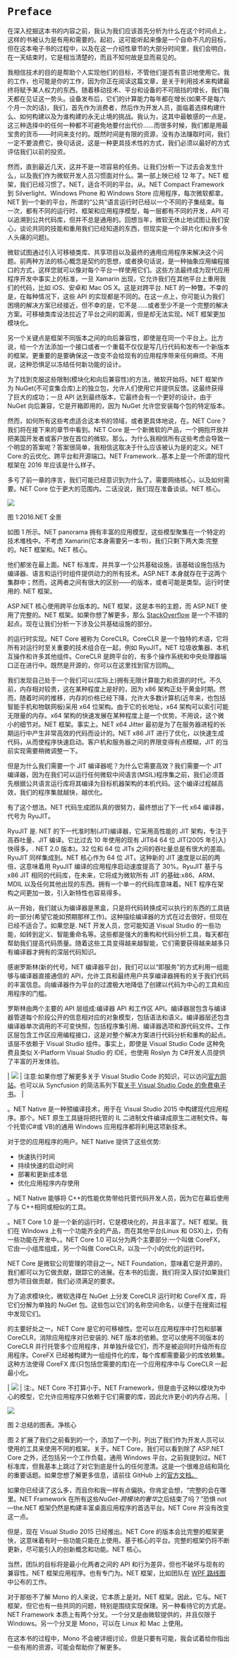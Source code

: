# `Preface`

在深入挖掘这本书的内容之前，我认为我们应该首先分析为什么在这个时间点上，这样的书被认为是有用和需要的。起初，这可能听起来像是一个自命不凡的目标，但在这本电子书的过程中，以及在这一介绍性章节的大部分时间里，我们会明白，在一天结束时，它是相当清楚的，而且不知何故是显而易见的。

我相信技术的目的是帮助个人实现他们的目标，不管他们是否有意识地使用它。我的工作，也可能是你的工作，因为你正在阅读这篇文章，是关于利用技术来构建最终将赋予某人权力的东西。随着移动技术、平台和设备的不可阻挡的增长，我们每天都在见证这一势头。设备发布后，它们的计算能力每年都在增长(如果不是每六个月一次的话)，我们，首先作为消费者，然后作为开发人员，面临着选择构建什么、如何构建以及为谁构建的永无止境的挑战。我认为，这其中最敏感的一点是，这三种选择中的任何一种都不可避免地要付出代价……而很多时候，我们都是用最宝贵的货币——时间来支付的。既然时间是有限的资源，没有办法赚取时间，我们一定不要浪费它。换句话说，这是一种更具技术性的方式，我们必须以最好的方式评估我们以前的投资。

然而，直到最近几天，这并不是一项容易的任务。让我们分析一下过去会发生什么，以及我们作为微软开发人员习惯面对什么。第一部上映已经 12 年了。NET 框架，我们已经习惯了。NET，适合不同的平台。从。NET Compact Framework 到 Silverlight、Windows Phone 和 Windows Store 应用程序，每次微软都拿。NET 到一个新的平台，所谓的“公共”语言运行时已经以一个不同的子集结束。每一次，都有不同的运行时、框架和应用程序模型，每一层都有不同的开发，API 可以追溯到公共代码库，但并不总是通用的。回想当年，微软无休止地试图让我们安心，谈论共同的技能和重用我们已经知道的东西，但现实是一个:碎片化(和许多令人头痛的问题)。

微软试图通过引入可移植类库、共享项目以及最终的通用应用程序来解决这个问题。前两种方法的核心概念是契约的思想，或者换句话说，是一种抽象应用编程接口的方式，这样您就可以像对每个平台一样使用它们。这些方法最终成为现代应用程序开发中事实上的标准，一旦 Xamarin 出现，它允许我们在其他平台上重用我们的代码，比如 iOS、安卓和 Mac OS X。这是对跨平台. NET 的一种瞥。不幸的是，在每种情况下，这些 API 的实现都是不同的。在这一点上，你可能认为我们困境的解决方案已经接近，但不幸的是，它不是……或者至少不是一个完整的解决方案。可移植类库设法拉近了平台之间的距离，但是却无法实现。NET 框架更加模块化。

另一个关键点是框架不同版本之间的向后兼容性，即使是在同一个平台上。比方说，给一个方法添加一个接口或者一个重载不仅仅是写几行代码和发布一个新版本的框架。更重要的是要确保这一改变不会给现有的应用程序带来任何麻烦。不用说，这种恐惧足以冻结任何新功能的设计。

为了找到克服这些限制(模块化和向后兼容性)的方法，微软开始将。NET 框架作为 NuGet(不可变集合库)上的独立包，允许人们使用它并提供反馈。这最终获得了巨大的成功；一旦 API 达到最终版本，它最终会有一个更好的设计。由于 NuGet 向后兼容，它是开箱即用的，因为 NuGet 允许您安装每个包的特定版本。

然而，如何所有这些考虑适合这本书的领域，或者更具体地说，在。NET Core？我们将在接下来的章节中看到。NET Core 是一个新微软的产品，一个拥抱开放并把美国开发者或客户放在首位的微软。那么，为什么我相信所有这些考虑会导致一个明显的答案呢？答案很简单，我相信这取决于什么应该被认为是的定义。NET Core:的云优化、跨平台和开源端口。NET Framework…基本上是一个所谓的现代框架在 2016 年应该是什么样子。

多亏了前一章的序言，我们可能已经意识到为什么了。需要网络核心，以及如何需要。NET Core 位于更大的范围内。二话没说，我们现在准备谈谈。NET 核心。

![](img/00003.jpeg)

图 1:2016.NET 全景

如图 1 所示。NET panorama 拥有丰富的应用模型，这些模型聚集在一个特定的技术堆栈中。不考虑 Xamarin(它本身需要另一本书)，我们只剩下两大类:完整的。NET 框架和。NET 核心。

他们都坐在最上面。NET 标准库，并共享一个公共基础设施，该基础设施包括为编译器、语言和运行时组件提供动力的所有技术。ASP.NET 本身就存在于这两个集群中；然而，这两者之间有很大的区别——的版本，或者可能是类型。运行时使用的. NET 框架。

ASP.NET 核心使用跨平台版本的。NET 框架，这是本书的主题，而 ASP.NET 使用了完整的。NET 框架。如果你想了解更多，那么 [StackOverflow](http://stackoverflow.com/a/37684644) 是一个不错的起点。现在让我们分析一下涉及公共基础设施的部分。

的运行时实现。NET Core 被称为 CoreCLR。CoreCLR 是一个独特的术语，它将所有对运行时至关重要的技术组合在一起，例如 RyuJIT。NET 垃圾收集器、本机互操作和许多其他组件。CoreCLR 是跨平台的，有多个操作系统和中央处理器端口正在进行中。既然是开源的，你可以在这里找到官方回购[。](https://github.com/dotnet/coreclr)

我们发现自己处于一个我们可以(实际上)拥有无限计算能力和资源的时代。不久前，内存相对较贵，这在某种程度上是好的，因为 x86 架构正处于黄金时期。然而，随着时间的推移，内存的价格已经下降，允许大多数计算机(近年来，也包括智能手机和物联网板)采用 x64 位架构。由于它的长地址，x64 架构可以索引可能无限量的内存。x64 架构的快速发展在某种程度上是一个优势。不用说，这个微小的细节对。NET 框架。事实上。NET x64 Jitter 最初是为了在服务器进程的长期运行中产生非常高效的代码而设计的。NET x86 JIT 进行了优化，以快速生成代码，从而使程序快速启动。客户机和服务器之间的界限变得有点模糊，JIT 的当前实现需要稍微调整一下。

但是为什么我们需要一个 JIT 编译器呢？为什么它需要高效？我们需要一个 JIT 编译器，因为在我们可以运行任何微软中间语言(MSIL)程序集之前，我们必须首先根据公共语言运行库将其编译为目标机器架构的本机代码。这个编译过程越高效，我们的程序集就越快，越优化。

有了这个想法。NET 代码生成团队真的很努力，最终想出了下一代 x64 编译器，代号为 RyuJIT。

RyuJIT 是. NET 的下一代准时制(JIT)编译器，它采用高性能的 JIT 架构，专注于高吞吐量、JIT 编译。它比过去 10 年使用的现有 JIT64 64 位 JIT(2005 年引入)快得多。. NET 2.0 版本)。32 位和 64 位 JITs 之间的吞吐量总是有很大的差距。RyuJIT 同样集成到。NET 核心作为 64 位 JIT。这种新的 JIT 速度是以前的两倍，这意味着用 RyuJIT 编译的应用程序启动速度提高了 30%。RyuJIT 基于与 x86 JIT 相同的代码库，在未来，它将成为微软所有 JIT 的基础:x86、ARM、MDIL 以及任何其他出现的东西。拥有一个单一的代码库意味着。NET 程序在架构之间更加一致，引入新特性也容易得多。

从一开始，我们就认为编译器是黑盒，只是将代码转换成可以执行的东西的工具链的一部分(希望它能如预期那样工作)。这种描绘编译器的方式在过去很好，但现在已经不适合了。如果您是. NET 开发人员，您可能知道 Visual Studio 的一些功能，如转到定义、智能重命名等。这些都是强大的重构和代码分析工具，每天都在帮助我们提高代码质量。随着这些工具变得越来越智能，它们需要获得越来越多只有编译器才拥有的深层代码知识。

感谢罗斯林(新的代号。NET 编译器平台)，我们可以以“即服务”的方式利用一组能够与编译器直接通信的 API，允许工具和最终用户共享编译器拥有的关于我们代码的丰富信息。向编译器作为平台的过渡极大地降低了创建以代码为中心的工具和应用程序的门槛。

罗斯林由两个主要的 API 层组成:编译器 API 和工作区 API。编译器层包含与编译器管道每个阶段公开的信息相对应的对象模型，包括语法和语义。编译器层还包含编译器单次调用的不可变快照，包括程序集引用、编译器选项和源代码文件。工作区层包含工作区应用编程接口，这是对整个解决方案进行代码分析和重构的起点。该层不依赖于 Visual Studio 组件。事实上，即使是 Visual Studio Code 这种免费且类似 X-Platform Visual Studio 的 IDE，也使用 Roslyn 为 C#开发人员提供了丰富的开发体验。

| ![](img/00004.gif) | 注意:如果你想了解更多关于 Visual Studio Code 的知识，可以访问[官方网站](https://code.visualstudio.com/)。也可以从 Syncfusion 的简洁系列下载[关于 Visual Studio Code 的免费电子书](https://www.syncfusion.com/resources/techportal/details/ebooks/Visual_Studio_Code_Succinctly)。 |

。NET Native 是一种预编译技术，用于在 Visual Studio 2015 中构建现代应用程序。那个。NET 原生工具链将把托管的 IL 二进制文件编译成原生二进制文件。每个托管(C#或 VB)的通用 Windows 应用程序都将利用这项新技术。

对于您的应用程序的用户。NET Native 提供了这些优势:

*   快速执行时间
*   持续快速的启动时间
*   部署和更新成本低
*   优化应用程序内存使用

。NET Native 能够将 C++的性能优势带给托管代码开发人员，因为它在幕后使用了与 C++相同或相似的工具。

。NET Core 1.0 是一个新的运行时，它是模块化的，并且丰富了。NET 框架。我们在 Windows 上有一个功能齐全的产品，而在其他平台(Linux 和 OSX)上，仍有一些功能在开发中。。NET Core 1.0 可以分为两个主要部分:一个叫做 CoreFX，它由一小组库组成，另一个叫做 CoreCLR，以及一个小的优化的运行时。

NET Core 是微软公司管理的项目之一。NET Foundation，意味着它是开源的，我们都可以为它做贡献，跟踪它的进展。在本书的后面，我们将深入探讨如果我们想为项目做贡献，我们必须满足的要求。

为了追求模块化，微软选择在 NuGet 上分发 CoreCLR 运行时和 CoreFX 库，将它们分解为单独的 NuGet 包。这些包以它们的名称空间命名，以便于在搜索过程中发现它们。

的主要好处之一。NET Core 是它的可移植性。您可以在应用程序中打包和部署 CoreCLR，消除应用程序对已安装的. NET 版本的依赖。您可以使用不同版本的 CoreCLR 并行托管多个应用程序，并单独升级它们，而不是被迫同时升级所有应用程序。CoreFX 已经被构建为一组组件化的库，每个库都需要最少的库依赖集。这种方法使得 CoreFX 库(只包括您需要的库)在一个应用程序中与 CoreCLR 一起最小化。

| ![](img/00004.gif) | 注:。NET Core 不打算小于。NET Framework，但是由于这种以模块为中心的模型，它允许应用程序只依赖于它们需要的库，因此允许更小的内存占用。 |

![](img/00005.jpeg)

图 2:总结的图表。净核心

图 2 扩展了我们之前看到的一个，添加了一个列，列出了我们作为开发人员可以使用的工具来使用不同的框架。关于。NET Core，我们可以看到除了 ASP.NET Core 之外，还包括另一个工作负载，通用 Windows 平台。之前我提到过。NET 标准库，但我基本上跳过了对它到底是什么的任何澄清。这是一个很难总结和简化的重要话题。如果您想了解更多信息，请前往 GitHub 上的[官方文档。](https://github.com/dotnet/corefx/blob/master/Documentation/architecture/net-platform-standard.md)

如果你已经读了这么多，而且你和我一样有点偏执，你肯定会想，“完整的会在哪里。NET Framework 在所有这些*NuGet-跨模块的奢华*之后结束了吗？”恐惧 not—the.NET 框架仍然是构建丰富桌面应用程序的首选平台。NET Core 并没有改变这一点。

但是，现在 Visual Studio 2015 已经推出。NET Core 的版本会比完整的框架更快，这意味着有时一些功能只能在上使用。基于核心的平台。完整的框架仍将不断更新，尽可能引入的创新概念和功能。NET 核心。

当然，团队的目标将是最小化两者之间的 API 和行为差异，但也不破坏与现有的兼容性。NET 框架应用程序。也有专门为。NET 框架，比如团队在 [WPF 路线图](http://blogs.msdn.com/b/dotnet/archive/2014/11/12/the-roadmap-for-wpf.aspx)中公布的工作。

对于那些不了解 Mono 的人来说，它本质上是对。NET 框架。因此，它与。NET 框架，但它也有一些共同的问题，特别是围绕实现保理。另一种看待它的方式是。NET Framework 本质上有两个分叉。一个分叉是由微软提供的，并且仅限于 Windows。另一个分叉是 Mono，可以在 Linux 和 Mac 上使用。

在这本书的过程中，Mono 不会被详细讨论，但是只要有可能，我会试着给你指出一些有用的资源，可能会帮助你了解更多。